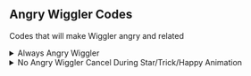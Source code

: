 ## Angry Wiggler Codes

Codes that will make Wiggler angry and related

<details>
<summary>Always Angry Wiggler</summary>

Wiggler will always be angry. Works in menus too.
If you don't like Wiggler anger being cancelled during the selection, you will need rewrite the code and will likely need two hooks

```armv7
002F4D84 E3A00001
004074F4 EA09E2D2
E0680044 00000018
E5D4008C E5945010 
E3550010 03A0100A
0AF61D31 EAF61D26
```
</details>


<details>
<summary>No Angry Wiggler Cancel During Star/Trick/Happy Animation</summary>

This code will make it so Wiggler angriness doesn't go away when you are in a Star, Tricking or doing Happy Animation. Made to be combined with Always Angry Wiggler 

```armv7
002F4DF8 00000000
002F4E30 00000000
```
</details>